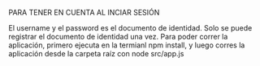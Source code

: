 PARA TENER EN CUENTA AL INCIAR SESIÓN

El username y el password es el documento de identidad.
Solo se puede registrar el documento de identidad una vez.
Para poder correr la aplicación, primero ejecuta en la termianl npm install, y luego corres la aplicación desde la carpeta raíz con node src/app.js
